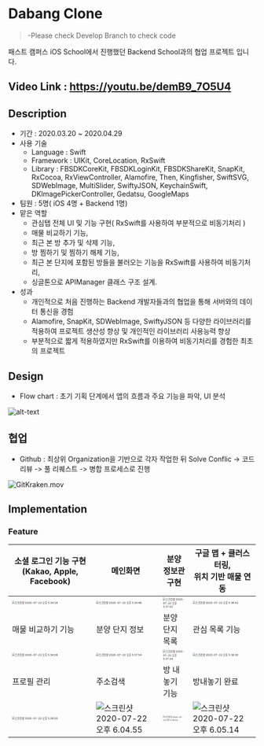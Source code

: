 





# Dabang Clone
>-Please check Develop Branch to check code

패스트 캠퍼스 iOS School에서 진행했던 Backend School과의 협업 프로젝트 입니다.
## Video Link : https://youtu.be/demB9_7O5U4

## Description

- 기간 : 2020.03.20 ~ 2020.04.29
- 사용 기술
  - Language : Swift
  - Framework : UIKit, CoreLocation, RxSwift
  - Library : FBSDKCoreKit, FBSDKLoginKit, FBSDKShareKit, SnapKit, RxCocoa, RxViewController, Alamofire, Then, Kingfisher, SwiftSVG, SDWebImage, MultiSlider, SwiftyJSON, KeychainSwift, DKImagePickerController, Gedatsu, GoogleMaps
- 팀원 : 5명( iOS 4명 + Backend 1명)
- 맡은 역할 
  - 관심탭 전체 UI 및 기능 구현( RxSwift를 사용하여 부분적으로 비동기처리 )
  - 매물 비교하기 기능,
  - 최근 본 방 추가 및 삭제 기능,
  - 방 찜하기 및 찜하기 해제 기능, 
  - 최근 본 단지에 포함된 방들을 불러오는 기능을 RxSwift를 사용하여 비동기처리, 
  - 싱글톤으로 APIManager 클래스 구조 설계. 
- 성과
  + 개인적으로 처음 진행하는 Backend 개발자들과의 협업을 통해 서버와의 데이터 통신을 경험
  + Alamofire, SnapKit, SDWebImage, SwiftyJSON 등 다양한 라이브러리를 적용하여 프로젝트 생산성 향상 및 개인적인 라이브러리 사용능력 향상
  + 부분적으로 짧게 적용하였지만 RxSwift를 이용하여 비동기처리를 경험한 최초의 프로젝트

## Design

- Flow chart : 초기 기획 단계에서 앱의 흐름과 주요 기능을 파악, UI 분석

![alt-text](https://github.com/IMSEONGJUN/iOS-DabangClone-200330/blob/develop/dabang_gif.gif)
## 협업

- Github : 최상위 Organization을 기반으로 각자 작업한 뒤 Solve Conflic -> 코드리뷰 -> 풀 리퀘스트 -> 병합 프로세스로 진행

![GitKraken.mov](https://tva1.sinaimg.cn/large/007S8ZIlgy1ggzuamg4n7g30dw0a41kz.gif)
## Implementation

### Feature

| 소셜 로그인 기능 구현 (Kakao, Apple, Facebook)               | 메인화면                                                     | 분양 정보관 구현                                             | 구글 맵 + 클러스터링,<br /> 위치 기반 매물 연동              |
| ------------------------------------------------------------ | ------------------------------------------------------------ | ------------------------------------------------------------ | ------------------------------------------------------------ |
| <img src="https://tva1.sinaimg.cn/large/007S8ZIlgy1ggzugw3665j30u01k9h81.jpg" alt="스크린샷 2020-07-22 오후 5.34.18" style="zoom:33%;" /> | <img src="https://tva1.sinaimg.cn/large/007S8ZIlgy1ggzug3slv7j30u01k9qv5.jpg" alt="스크린샷 2020-07-22 오후 5.34.46" style="zoom:33%;" /> | <img src="https://tva1.sinaimg.cn/large/007S8ZIlgy1ggzue0buygj30u01k9u0x.jpg" alt="스크린샷 2020-07-22 오후 5.37.02" style="zoom: 33%;" /> | <img src="https://tva1.sinaimg.cn/large/007S8ZIlgy1ggzuerp851j30u01k9hdt.jpg" alt="스크린샷 2020-07-22 오후 5.36.42" style="zoom:33%;" /> |
| 매물 비교하기 기능                                           | 분양 단지 정보                                               | 분양 단지 목록                                               | 관심 목록 기능                                               |
| <img src="https://tva1.sinaimg.cn/large/007S8ZIlgy1ggzuhe65ekj30u01k94qp.jpg" alt="스크린샷 2020-07-22 오후 5.36.08" style="zoom:33%;" /> | <img src="https://tva1.sinaimg.cn/large/007S8ZIlgy1ggzuhxaiozj30u01k9kjl.jpg" alt="스크린샷 2020-07-22 오후 5.37.54" style="zoom:33%;" /> | <img src="https://tva1.sinaimg.cn/large/007S8ZIlgy1ggzuj8ekjvj30u01k9kjl.jpg" alt="스크린샷 2020-07-22 오후 5.37.34" style="zoom:33%;" /> | <img src="https://tva1.sinaimg.cn/large/007S8ZIlgy1ggzuicluxej30u01k9e81.jpg" alt="스크린샷 2020-07-22 오후 5.36.00" style="zoom:33%;" /> |
| 프로필 관리                                                  | 주소검색                                                     | 방 내놓기 기능                                               | 방내놓기 완료                                                |
| <img src="https://tva1.sinaimg.cn/large/007S8ZIlgy1ggzuirhiguj30u01k9kff.jpg" alt="스크린샷 2020-07-22 오후 5.38.00" style="zoom:33%;" /> | ![스크린샷 2020-07-22 오후 6.04.55](https://tva1.sinaimg.cn/large/007S8ZIlgy1ggzv95bs17j30u01k91kx.jpg) | <img src="https://tva1.sinaimg.cn/large/007S8ZIlgy1ggzuleuik4j30u01k9h8w.jpg" alt="스크린샷 2020-07-22 오후 5.38.14" style="zoom:25%;" /> | ![스크린샷 2020-07-22 오후 6.05.14](https://tva1.sinaimg.cn/large/007S8ZIlgy1ggzv8y55j4j30u01k9b29.jpg) |







